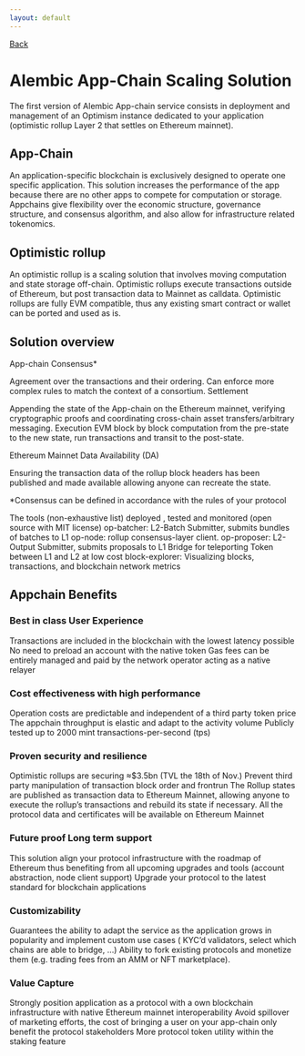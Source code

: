```yaml
---
layout: default
---
```


<a href="/">Back</a>

# Alembic App-Chain Scaling Solution

The first version of Alembic App-chain service consists in deployment and management  of an Optimism instance dedicated to your application (optimistic rollup Layer 2 that settles on Ethereum mainnet).

## App-Chain

An application-specific blockchain is exclusively designed to operate one specific application. This solution increases the performance of the app because there are no other apps to compete for computation or storage. Appchains give flexibility over the economic structure, governance structure, and consensus algorithm, and also allow for infrastructure related tokenomics.

## Optimistic rollup

An optimistic rollup is a scaling solution that involves moving computation and state storage off-chain. Optimistic rollups execute transactions outside of Ethereum, but post transaction data to Mainnet as calldata. Optimistic rollups are fully EVM compatible, thus any existing smart contract or wallet can be ported and used as is.

## Solution overview

App-chain
Consensus*


Agreement over the transactions and their ordering. Can enforce more complex rules to match the context of a consortium.
Settlement


Appending the state of the App-chain on the Ethereum mainnet, verifying cryptographic proofs and coordinating cross-chain asset transfers/arbitrary messaging.
Execution
EVM block by block computation from the pre-state to the new state, run transactions and transit to the post-state.

Ethereum Mainnet
Data Availability (DA)


Ensuring the transaction data of the rollup block headers has been published and made available allowing anyone can recreate the state.

*Consensus can be defined in accordance with the rules of your protocol

The tools (non-exhaustive list) deployed , tested and monitored (open source with MIT license)
op-batcher: L2-Batch Submitter, submits bundles of batches to L1
op-node: rollup consensus-layer client.
op-proposer: L2-Output Submitter, submits proposals to L1
Bridge for teleporting Token between L1 and L2 at low cost
block-explorer: Visualizing blocks, transactions, and blockchain network metrics

## Appchain Benefits

### Best in class User Experience

Transactions are included in the blockchain with the lowest latency possible
No need to preload an account with the native token
Gas fees can be entirely managed and paid by the network operator acting as a native relayer

### Cost effectiveness with high performance

Operation costs are predictable and independent of a third party token price
The appchain throughput is elastic and adapt to the activity volume
Publicly tested up to 2000 mint transactions-per-second (tps)

### Proven security and resilience

Optimistic rollups are securing ≈$3.5bn (TVL the 18th of Nov.)
Prevent third party manipulation of transaction block order and frontrun
The Rollup states are published as transaction data to Ethereum Mainnet, allowing anyone to execute the rollup’s transactions and rebuild its state if necessary. 
All the protocol data and certificates will be available on Ethereum Mainnet

### Future proof Long term support

This solution align your protocol infrastructure with the roadmap of Ethereum thus benefiting from all upcoming upgrades and tools (account abstraction, node client support)
Upgrade your protocol to the latest standard for blockchain applications

### Customizability

Guarantees the ability to adapt the service as the application grows in popularity and implement custom use cases ( KYC’d validators,  select which chains are able to bridge, …)
Ability to fork existing protocols and monetize them  (e.g. trading fees from an AMM or NFT marketplace).

### Value Capture

Strongly position application as a protocol with a own blockchain infrastructure with native Ethereum mainnet interoperability
Avoid spillover of marketing efforts, the cost of bringing a user on your app-chain only benefit the protocol stakeholders
More protocol token utility within the staking feature
